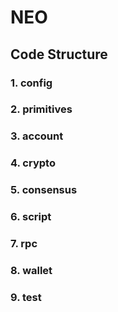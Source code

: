 NEO
=====================================
Code Structure
----------------

### 1. config

### 2. primitives

### 3. account

### 4. crypto

### 5. consensus

### 6. script

### 7. rpc

### 8. wallet

### 9. test

